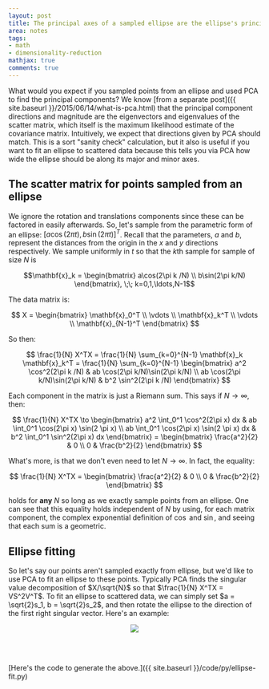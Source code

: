 ```yaml
---
layout: post
title: The principal axes of a sampled ellipse are the ellipse's principal axes
area: notes
tags:
- math 
- dimensionality-reduction
mathjax: true
comments: true
---
```


What would you expect if you sampled points from an ellipse and used PCA to find the principal components? We know [from a separate post]({{ site.baseurl }}/2015/06/14/what-is-pca.html) that the principal component directions and magnitude are the eigenvectors and eigenvalues of the scatter matrix, which itself is the maximum likelihood estimate of the covariance matrix. Intuitively, we expect that directions given by PCA should match. This is a sort "sanity check" calculation, but it also is useful if you want to fit an ellipse to scattered data because this tells you via PCA how wide the ellipse should be along its major and minor axes.

## The scatter matrix for points sampled from an ellipse

We ignore the rotation and translations components since these can be factored in easily afterwards. So, let's sample from the parametric form of an ellipse: $[a\cos(2\pi t), b\sin(2\pi t)]^T$. Recall that the parameters, $a$ and $b$, represent the distances from the origin in the $x$ and $y$ directions respectively. We sample uniformly in $t$ so that the $k$th sample for sample of size $N$ is

$$\mathbf{x}_k = \begin{bmatrix} a\cos(2\pi k /N) \\ b\sin(2\pi k/N) \end{bmatrix}, \;\; k=0,1,\ldots,N-1$$

The data matrix is:

$$
X = \begin{bmatrix} \mathbf{x}_0^T \\ \vdots \\ \mathbf{x}_k^T \\ \vdots \\ \mathbf{x}_{N-1}^T \end{bmatrix}
$$

So then:

$$
\frac{1}{N} X^TX = \frac{1}{N} \sum_{k=0}^{N-1} \mathbf{x}_k \mathbf{x}_k^T = \frac{1}{N} \sum_{k=0}^{N-1} \begin{bmatrix} a^2 \cos^2(2\pi k /N) & ab \cos(2\pi k/N)\sin(2\pi k/N) \\ ab \cos(2\pi k/N)\sin(2\pi k/N) & b^2 \sin^2(2\pi k /N) \end{bmatrix}
$$

Each component in the matrix is just a Riemann sum. This says if $N \to \infty$, then:

$$
\frac{1}{N} X^TX \to \begin{bmatrix} a^2 \int_0^1 \cos^2(2\pi x) dx & ab \int_0^1 \cos(2\pi x) \sin(2 \pi x) \\ ab \int_0^1 \cos(2\pi x) \sin(2 \pi x) dx & b^2 \int_0^1 \sin^2(2\pi x) dx \end{bmatrix} = \begin{bmatrix} \frac{a^2}{2} & 0 \\ 0 & \frac{b^2}{2} \end{bmatrix}
$$

What's more, is that we don't even need to let $N \to \infty$. In fact, the equality:

$$
\frac{1}{N} X^TX = \begin{bmatrix} \frac{a^2}{2} & 0 \\ 0 & \frac{b^2}{2} \end{bmatrix}
$$

holds for **any** $N$ so long as we exactly sample points from an ellipse. One can see that this equality holds independent of $N$ by using, for each matrix component, the complex exponential definition of $\cos$ and $\sin$, and seeing that each sum is a geometric.

## Ellipse fitting

So let's say our points aren't sampled exactly from ellipse, but we'd like to use PCA to fit an ellipse to these points. Typically PCA finds the singular value decomposition of $X/\sqrt{N}$ so that $\frac{1}{N} X^TX = VS^2V^T$. To fit an ellipse to scattered data, we can simply set $a = \sqrt{2}s_1, b = \sqrt{2}s_2$, and then rotate the ellipse to the direction of the first right singular vector. Here's an example:

<div style="text-align:center">
    <img src="{{ site.baseurl }}/images/ellipse-fit.png">
</div>

<br><br>

[Here's the code to generate the above.]({{ site.baseurl }}/code/py/ellipse-fit.py)

